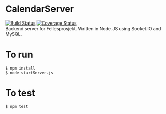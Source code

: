 # CalendarServer
[![Build Status](https://travis-ci.org/ph3b/CalendarServer.svg?branch=master)](https://travis-ci.org/ph3b/CalendarServer)
[![Coverage Status](https://coveralls.io/repos/ph3b/CalendarServer/badge.svg?branch=master)](https://coveralls.io/r/ph3b/CalendarServer?branch=master)  
Backend server for Fellesprosjekt. 
Written in Node.JS using Socket.IO and MySQL.

# To run
    $ npm install
    $ node startServer.js


# To test
    $ npm test
